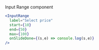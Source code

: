 Input Range component

```jsx
<InputRange
  label="Select price"
  start={10} 
  end={50} 
  max={100} 
  onSlideDone={(s,e) => console.log(s,e)}
/>
```